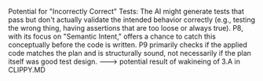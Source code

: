 Potential for "Incorrectly Correct" Tests: The AI might generate tests that pass but don't actually validate the intended behavior correctly (e.g., testing the wrong thing, having assertions that are too loose or always true). P8, with its focus on "Semantic Intent," offers a chance to catch this conceptually before the code is written. P9 primarily checks if the applied code matches the plan and is structurally sound, not necessarily if the plan itself was good test design.
---> potential result of wakineing of 3.A in CLIPPY.MD
